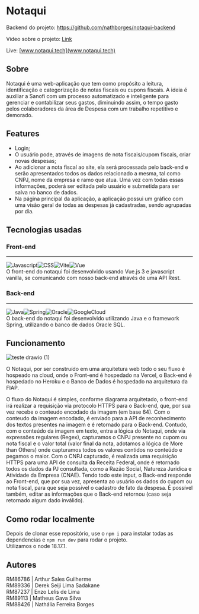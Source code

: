 # Notaqui

Backend do projeto: https://github.com/nathborges/notaqui-backend

Vídeo sobre o projeto: [Link](https://youtu.be/OFvhe_3UgT4)

Live: [www.notaqui.tech](www.notaqui.tech)

## Sobre

Notaqui é uma web-aplicação que tem como propósito a leitura, identificação e categorização de notas fiscais ou cupons fiscais. A ideia é auxiliar a Sanofi com um processo automatizado e inteligente para gerenciar e contabilizar seus gastos, diminuindo assim, o tempo gasto pelos colaboradores da área de Despesa com um trabalho repetitivo e demorado.

## Features

- Login;
- O usuário pode, através de imagens de nota fiscais/cupom fiscais, criar novas despesas;
- Ao adicionar a nota fiscal ao site, ela será processada pelo back-end e serão apresentados todos os dados relacionado a mesma, tal como CNPJ, nome da empresa e ramo que atua. Uma vez com todas essas informações, poderá ser editada pelo usuário e submetida para ser salva no banco de dados.
- Na página principal da aplicação, a aplicação possui um gráfico com uma visão geral de todas as despesas já cadastradas, sendo agrupadas por dia.

## Tecnologias usadas

### Front-end

---

 <div style="display:flex">
    <a><img src="https://img.shields.io/badge/JavaScript-F7DF1E?style=for-the-badge&logo=javascript&logoColor=black" alt="Javascript"/></a>
 <a>
   <img src="https://img.shields.io/badge/CSS-239120?&style=for-the-badge&logo=css3&logoColor=white" alt="CSS"/>
  </a>   
 <a>
   <img src="https://img.shields.io/badge/vite-%23646CFF.svg?style=for-the-badge&logo=vite&logoColor=white" alt="Vite"/>
  </a>
 <a>
   <img src="https://img.shields.io/badge/vuejs-%2335495e.svg?style=for-the-badge&logo=vuedotjs&logoColor=%234FC08D" alt="Vue"/>
  </a>  
</div>
O front-end do notaqui foi desenvolvido usando Vue.js 3 e javascript vanilla, se comunicando com nosso back-end através de uma API Rest.

### Back-end

---

<div style="display:flex">
 <a><img src="https://img.shields.io/badge/java-%23ED8B00.svg?style=for-the-badge&logo=openjdk&logoColor=white" alt="Java" /></a>
 <a><img src="https://img.shields.io/badge/spring-%236DB33F.svg?style=for-the-badge&logo=spring&logoColor=white" alt="Spring"/></a>
 <a><img src="https://img.shields.io/badge/Oracle-F80000?style=for-the-badge&logo=oracle&logoColor=white" alt="Oracle"/></a>
 <a><img src="https://img.shields.io/badge/GoogleCloud-%234285F4.svg?style=for-the-badge&logo=google-cloud&logoColor=white" alt="GoogleCloud"/></a>
</div>
O back-end do notaqui foi desenvolvido utilizando Java e o framework Spring, utilizando o banco de dados Oracle SQL.

## Funcionamento

![teste drawio (1)](https://github.com/nathborges/notaqui-frontend/assets/84536972/f3729aea-3328-4cca-afad-9a0333a57769)

O Notaqui, por ser construído em uma arquitetura web todo o seu fluxo é hospeado na cloud, onde o Front-end é hospedado na Vercel, o Back-end é hospedado no Heroku e o Banco de Dados é hospedado na arquitetura da FIAP.

O fluxo do Notaqui é simples, conforme diagrama arquitetado, o front-end irá realizar a requisição via protocolo HTTPS para o Back-end, que, por sua vez recebe o conteudo encodado da imagem (em base 64). Com o conteudo da imagem encodado, é enviado para a API de reconhecimento dos textos presentes na imagem e é retornado para o Back-end. Contudo, com o conteúdo da imagem em texto, entra a lógica do Notaqui, onde via expressões regulares (Regex), capturamos o CNPJ presente no cupom ou nota fiscal e o valor total (valor final da nota, adotamos a lógica de More than Others) onde capturamos todos os valores contidos no conteúdo e pegamos o maior. Com o CNPJ capturado, é realizada uma requisição HTTPS para uma API de consulta da Receita Federal, onde é retornado todos os dados da PJ consultada, como a Razão Social, Natureza Juridica e Atividade da Empresa (CNAE). Tendo todo este input, o Back-end responde ao Front-end, que por sua vez, apresenta ao usuário os dados do cupom ou nota fiscal, para que seja possível o cadastro de fato da despesa. É possível também, editar as informações que o Back-end retornou (caso seja retornado algum dado inválido).

## Como rodar localmente

Depois de clonar esse repositório, use o `npm i` para instalar todas as dependencias e `npm run dev` para rodar o projeto.
<br>Utilizamos o node 18.17.1.</br>

## Autores

RM86786 | Arthur Sales Guilherme <br>
RM89336 | Derek Seiji Lima Sadakane <br>
RM87237 | Enzo Lelis de Lima <br>
RM89113 | Matheus Gava Silva <br>
RM88426 | Nathália Ferreira Borges <br>
